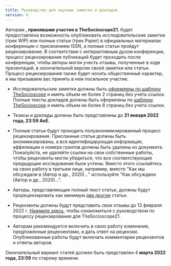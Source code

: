 ```yaml
---
title: Руководство для научных заметок и докладов
version: 6
---
```


Авторам **, принявшим участие в TheSocioscope21**, будет предоставлена возможность опубликовать исследовательские заметки (трек WIP) или полные статьи (трек Paper) в официальных материалах конференции с присвоением ISSN, а полные статьи пройдут рецензирование. В соответствии с интерактивным духом конференции, процесс рецензирования публикаций будет проходить после конференции, чтобы авторы могли учесть отзывы, полученные в ходе презентаций, в окончательной версии своей заметки или статьи. Процесс рецензирования также будет носить общественный характер, и мы призываем вас принять в нем посильное участие.

- Исследовательские заметки должны быть [оформлены по шаблону TheSocioscope](/conference/TheSocioscope_Research_Note_Template.docx) и иметь объем не более 2 страниц без учета ссылок. Полные тексты докладов должны быть оформлены по [шаблону TheSocioscope](/conference/TheSocioscope21_Full_Paper_Template.docx) и иметь объем не более 8 страниц без учета ссылок.

- Тезисы и доклады должны быть представлены до **21 января 2022 года, 23:59 AoE**.

- Полные статьи будут проходить полуанонимизированный процесс рецензирования. Присланные статьи должны быть анонимизированы, а вся идентифицирующая информация, аффилиации и номера грантов должны быть удалены из документа. Пожалуйста, не удаляйте ссылки на свои собственные работы, чтобы рецензенты могли убедиться, что все соответствующие предыдущие исследования были учтены. Вместо этого ссылайтесь на свою работу в третьем лице, например, вместо "Как мы обсуждали в (Автор и др., 2020)..." используйте "Как обсуждали (Автор и др., 2020)...".

- Авторы, представляющие полный текст статьи, должны будут прорецензировать как минимум [две другие](/conference/review_guidance) статьи.

- Рецензенты должны будут представить свои отзывы до 13 февраля 2022 г. [Нажмите здесь](/conference/review_guidance), чтобы ознакомиться с руководством по процессу рецензирования для TheSocioscope21.

- Авторам рекомендуется включить в свою работу изменения, предложенные рецензентами, и дать ответ на рецензии. Опубликованные работы будут включать комментарии рецензентов и ответы авторов.

<!-- -->

Окончательный вариант статей должен быть представлен 4 **марта 2022 года, 23:59** по старому времени.
